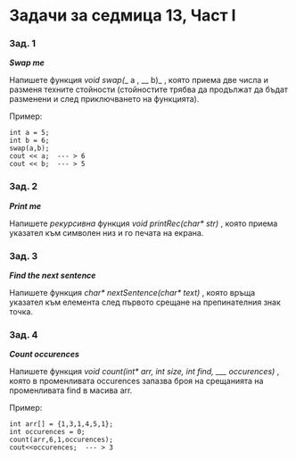 ﻿# Задачи за седмица 13, Част I

### Зад. 1

**_Swap me_**

Напишете функция _void swap(__ а , __ b)_ , която приема две числа и разменя техните стойности (стойностите трябва да продължат да бъдат разменени и след приключването на функцията).

Пример:

	int a = 5;
	int b = 6;
	swap(a,b);
	cout << a;  --- > 6
	cout << b;  --- > 5

### Зад. 2

**_Print me_**

Напишете _рекурсивна_ функция _void printRec(char* str)_ , която приема указател към символен низ и го печата на екрана.

### Зад. 3

**_Find the next sentence_**

Напишете функция _char* nextSentence(char* text)_ , която връща указател към елемента след първото срещане на препинателния знак точка.

### Зад. 4

**_Count occurences_**

Напишете функция _void count(int* arr, int size, int find, ___ occurences)_ , която в променливата occurences запазва броя на срещанията на променливата find в масива arr.

Пример:

	int arr[] = {1,3,1,4,5,1};
	int occurences = 0;
	count(arr,6,1,occurences);
	cout<<occurences;  --- > 3

